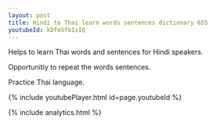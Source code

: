 ```yaml
---
layout: post
title: Hindi to Thai learn words sentences dictionary 655 
youtubeId: kDfmSfbIxIQ
---
```

 
 
Helps to learn Thai words and sentences for Hindi speakers.

Opportunitiy to repeat the words sentences. 

Practice Thai language. 
 
{% include youtubePlayer.html id=page.youtubeId %}
 
 
{% include analytics.html %}